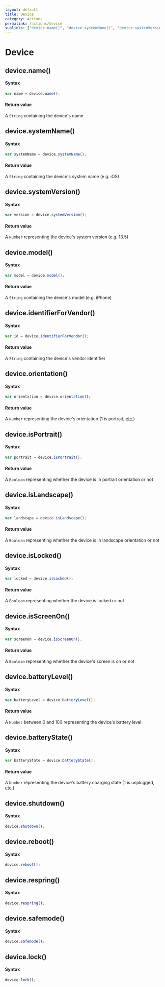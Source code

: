 ```yaml
---
layout: default
title: Device
category: Actions
permalink: /actions/device
sublinks: ["device.name()", "device.systemName()", "device.systemVersion()", "device.model()", "device.identifierForVendor()", "device.orientation()", "device.isPortrait()", "device.isLandscape()", "device.isLocked()", "device.isScreenOn()", "device.batteryLevel()", "device.batteryState()", "device.shutdown()", "device.reboot()", "device.respring()", "device.safemode()", "device.lock()"]
---
```


# Device
## device.name() ##
#### Syntax
```js
var name = device.name();
```

#### Return value
A `String` containing the device's name


## device.systemName() ##
#### Syntax
```js
var systemName = device.systemName();
```

#### Return value
A `String` containing the device's system name (e.g. iOS)


## device.systemVersion() ##
#### Syntax
```js
var version = device.systemVersion();
```

#### Return value
A `Number` representing the device's system version (e.g. 13.5)


## device.model() ##
#### Syntax
```js
var model = device.model();
```

#### Return value
A `String` containing the device's model (e.g. iPhone)


## device.identifierForVendor() ##
#### Syntax
```js
var id = device.identifierForVendor();
```

#### Return value
A `String` containing the device's vendor identifier


## device.orientation() ##
#### Syntax
```js
var orientation = device.orientation();
```

#### Return value
A `Number` representing the device's orientation (1 is portrait, [etc.](https://developer.apple.com/documentation/uikit/uideviceorientation))


## device.isPortrait() ##
#### Syntax
```js
var portrait = device.isPortrait();
```

#### Return value
A `Boolean` representing whether the device is in portrait orientation or not


## device.isLandscape() ##
#### Syntax
```js
var landscape = device.isLandscape();
```

#### Return value
A `Boolean` representing whether the device is in landscape orientation or not


## device.isLocked() ##
#### Syntax
```js
var locked = device.isLocked();
```

#### Return value
A `Boolean` representing whether the device is locked or not


## device.isScreenOn() ##
#### Syntax
```js
var screenOn = device.isScreenOn();
```

#### Return value
A `Boolean` representing whether the device's screen is on or not


## device.batteryLevel() ##
#### Syntax
```js
var batteryLevel = device.batteryLevel();
```

#### Return value
A `Number` between 0 and 100 representing the device's battery level


## device.batteryState() ##
#### Syntax
```js
var batteryState = device.batteryState();
```

#### Return value
A `Number` representing the device's battery charging state (1 is unplugged, [etc.](https://developer.apple.com/documentation/uikit/uidevicebatterystate))


## device.shutdown() ##
#### Syntax
```js
device.shutdown();
```

## device.reboot() ##
#### Syntax
```js
device.reboot();
```

## device.respring() ##
#### Syntax
```js
device.respring();
```

## device.safemode() ##
#### Syntax
```js
device.safemode();
```

## device.lock() ##
#### Syntax
```js
device.lock();
```
